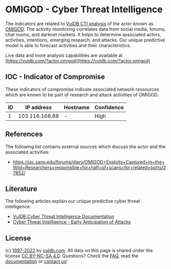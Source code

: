 # OMIGOD - Cyber Threat Intelligence

The indicators are related to [VulDB CTI analysis](https://vuldb.com/?kb.cti) of the actor known as [OMIGOD](https://vuldb.com/?actor.omigod). The activity monitoring correlates data from social media, forums, chat rooms, and darknet markets. It helps to determine associated actors, activities, intentions, emerging research, and attacks. Our unique predictive model is able to forecast activities and their characteristics.

Live data and more analysis capabilities are available at [https://vuldb.com/?actor.omigod](https://vuldb.com/?actor.omigod)

## IOC - Indicator of Compromise

These indicators of compromise indicate associated network ressources which are known to be part of research and attack activities of OMIGOD.

ID | IP address | Hostname | Confidence
-- | ---------- | -------- | ----------
1 | 103.116.168.68 | - | High

## References

The following list contains external sources which discuss the actor and the associated activities:

* https://isc.sans.edu/forums/diary/OMIGOD+Exploits+Captured+in+the+Wild+Researchers+responsible+for+half+of+scans+for+related+ports/27852/

## Literature

The following articles explain our unique predictive cyber threat intelligence:

* [VulDB Cyber Threat Intelligence Documentation](https://vuldb.com/?kb.cti)
* [Cyber Threat Intelligence - Early Anticipation of Attacks](https://www.scip.ch/en/?labs.20201022)

## License

(c) [1997-2022](https://vuldb.com/?kb.changelog) by [vuldb.com](https://vuldb.com/?kb.about). All data on this page is shared under the license [CC BY-NC-SA 4.0](https://creativecommons.org/licenses/by-nc-sa/4.0/). Questions? Check the [FAQ](https://vuldb.com/?kb.faq), read the [documentation](https://vuldb.com/?kb) or [contact us](https://vuldb.com/?contact)!
